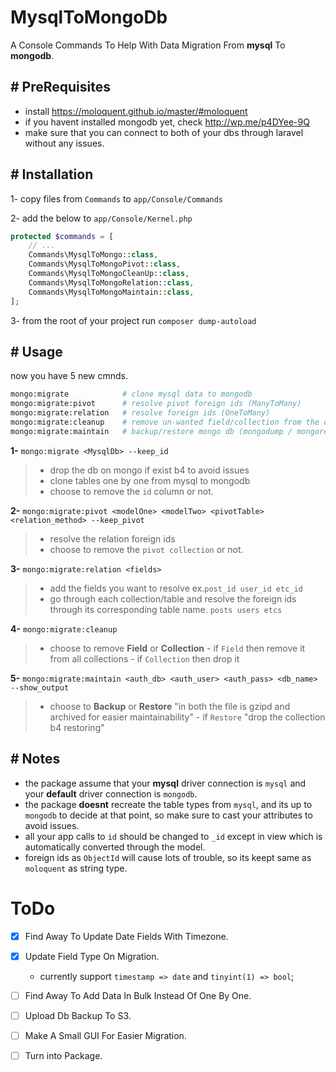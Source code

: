 # MysqlToMongoDb

A Console Commands To Help With Data Migration From **mysql** To **mongodb**.

## # PreRequisites

- install https://moloquent.github.io/master/#moloquent
- if you havent installed mongodb yet, check http://wp.me/p4DYee-9Q
- make sure that you can connect to both of your dbs through laravel without any issues.

## # Installation

1- copy files from `Commands` to `app/Console/Commands`

2- add the below to `app/Console/Kernel.php`

```php
protected $commands = [
    // ...
    Commands\MysqlToMongo::class,
    Commands\MysqlToMongoPivot::class,
    Commands\MysqlToMongoCleanUp::class,
    Commands\MysqlToMongoRelation::class,
    Commands\MysqlToMongoMaintain::class,
];
```

3- from the root of your project run `composer dump-autoload`

## # Usage

now you have 5 new cmnds.

```bash
mongo:migrate            # clone mysql data to mongodb
mongo:migrate:pivot      # resolve pivot foreign ids (ManyToMany)
mongo:migrate:relation   # resolve foreign ids (OneToMany)
mongo:migrate:cleanup    # remove un-wanted field/collection from the db
mongo:migrate:maintain   # backup/restore mongo db (mongodump / mongorestore)
```

**1-** `mongo:migrate <MysqlDb> --keep_id`
>  - drop the db on mongo if exist b4 to avoid issues
>  - clone tables one by one from mysql to mongodb
>  - choose to remove the `id` column or not.

**2-** `mongo:migrate:pivot <modelOne> <modelTwo> <pivotTable> <relation_method> --keep_pivot`
>  - resolve the relation foreign ids
>  - choose to remove the `pivot collection` or not.

**3-** `mongo:migrate:relation <fields>`
>  - add the fields you want to resolve ex.`post_id user_id etc_id`
>  - go through each collection/table and resolve the foreign ids through its corresponding table name. `posts users etcs`

**4-** `mongo:migrate:cleanup`
>  - choose to remove **Field** or **Collection**
    - if `Field` then remove it from all collections
    - if `Collection` then drop it

**5-** `mongo:migrate:maintain <auth_db> <auth_user> <auth_pass> <db_name> --show_output`
>  - choose to **Backup** or **Restore** "in both the file is gzipd and archived for easier maintainability"
    - if `Restore` "drop the collection b4 restoring"

## # Notes

- the package assume that your **mysql** driver connection is `mysql` and your **default** driver connection is `mongodb`.
- the package **doesnt** recreate the table types from `mysql`, and its up to `mongodb` to decide at that point, so make sure to cast your attributes to avoid issues.
- all your app calls to `id` should be changed to `_id` except in view which is automatically converted through the model.
- foreign ids as `ObjectId` will cause lots of trouble, so its keept same as `moloquent` as string type.

# ToDo

* [x] Find Away To Update Date Fields With Timezone.
* [x] Update Field Type On Migration.
    - currently support `timestamp => date` and `tinyint(1) => bool`;

* [ ] Find Away To Add Data In Bulk Instead Of One By One.
* [ ] Upload Db Backup To S3.
* [ ] Make A Small GUI For Easier Migration.
* [ ] Turn into Package.
